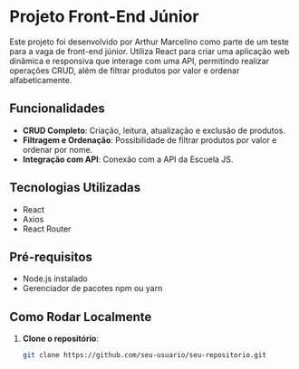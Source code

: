 # Projeto Front-End Júnior

Este projeto foi desenvolvido por Arthur Marcelino como parte de um teste para a vaga de front-end júnior. Utiliza React para criar uma aplicação web dinâmica e responsiva que interage com uma API, permitindo realizar operações CRUD, além de filtrar produtos por valor e ordenar alfabeticamente.

## Funcionalidades

- **CRUD Completo**: Criação, leitura, atualização e exclusão de produtos.
- **Filtragem e Ordenação**: Possibilidade de filtrar produtos por valor e ordenar por nome.
- **Integração com API**: Conexão com a API da Escuela JS.

## Tecnologias Utilizadas

- React
- Axios
- React Router

## Pré-requisitos

- Node.js instalado
- Gerenciador de pacotes npm ou yarn

## Como Rodar Localmente

1. **Clone o repositório**:

   ```bash
   git clone https://github.com/seu-usuario/seu-repositorio.git
